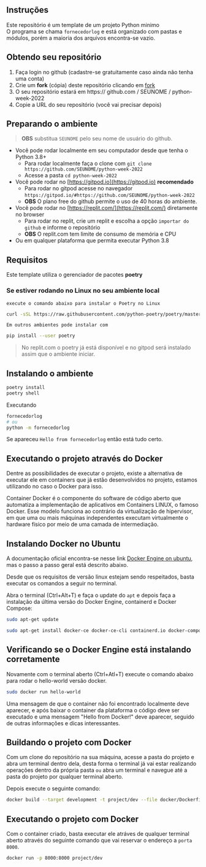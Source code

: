 
## Instruções

Este repositório é um template de um projeto Python minimo  
O programa se chama `fornecedorlog` e está organizado com pastas 
e módulos, porém a maioria dos arquivos encontra-se vazio.

## Obtendo seu repositório

01. Faça login no github (cadastre-se gratuitamente caso ainda não tenha uma conta)
00. Crie um **fork** (cópia) deste repositório clicando em [fork](https://github.com/rochacbruno/python-week-2022/fork)
00. O seu repositório estará em https:// github.com / SEUNOME / python-week-2022
00. Copie a URL do seu repositório (você vai precisar depois)

## Preparando o ambiente

> **OBS** substitua `SEUNOME` pelo seu nome de usuário do github.

- Você pode rodar localmente em seu computador desde que tenha o Python 3.8+
    - Para rodar localmente faça o clone com `git clone https://github.com/SEUNOME/python-week-2022`
    - Acesse a pasta `cd python-week-2022`
- Você pode rodar no [https://gitpod.io](https://gitpod.io) **recomendado**
    - Para rodar no gitpod acesse no navegador `https://gitpod.io/#https://github.com/SEUNOME/python-week-2022`
    - **OBS** O plano free do github permite o uso de 40 horas do ambiente.
- Você pode rodar no [https://replit.com/](https://replit.com/) diretamente no browser
    - Para rodar no replit, crie um replit e escolha a opção `importar do github` e informe o repositório
    - **OBS** O replit.com tem limite de consumo de memória e CPU
- Ou em qualquer plataforma que permita executar Python 3.8

## Requisitos

Este template utiliza o gerenciador de pacotes **poetry**

### Se estiver rodando no Linux no seu ambiente local

`execute o comando abaixo para instalar o Poetry no Linux`
```bash
curl -sSL https://raw.githubusercontent.com/python-poetry/poetry/master/get-poetry.py | python -
```

`Em outros ambientes pode instalar com `
```bash
pip install --user poetry
```

>  No replit.com o poetry já está disponível e no gitpod será instalado assim que o ambiente iniciar.

## Instalando o ambiente

```bash
poetry install
poetry shell
```


Executando
```bash
fornecedorlog
# ou
python -m fornecedorlog
```

Se apareceu `Hello from fornecedorlog` então está tudo certo.


## Executando o projeto através do Docker
Dentre as possibilidades de executar o projeto, existe a alternativa de executar ele em containers que já estão desenvolvidos no projeto, estamos utilizando no caso o Docker para isso.

Container Docker é o componente do software de código aberto que automatiza a implementação de aplicativos em Containers LINUX, o famoso Docker. Esse modelo funciona ao contrário da virtualização de hipervisor, em que uma ou mais máquinas independentes executam virtualmente o hardware físico por meio de uma camada de intermediação.

## Instalando Docker no Ubuntu

A documentação oficial encontra-se nesse link [Docker Engine on ubuntu](https://docs.docker.com/engine/install/ubuntu/), mas o passo a passo geral está descrito abaixo.

Desde que os requisitos de versão linux estejam sendo respeitados, basta executar os comandos a seguir no terminal.

Abra o terminal (Ctrl+Alt+T) e faça o update do `apt` e depois faça a instalação da última versão do Docker Engine, containerd e Docker Compose:

```bash
sudo apt-get update
```

```bash
sudo apt-get install docker-ce docker-ce-cli containerd.io docker-compose-plugin
```

## Verificando se o Docker Engine está instalando corretamente

Novamente com o terminal aberto (Ctrl+Atl+T) execute o comando abaixo para rodar o hello-world versão docker.

```bash
sudo docker run hello-world
```

Uma mensagem de que o container não foi encontrado localmente deve aparecer, e após baixar o container da plataforma o código deve ser executado e uma mensagem "Hello from Docker!" deve aparecer, seguido de outras informações e dicas interessantes.

## Buildando o projeto com Docker
Com um clone do repositório na sua máquina, acesse a pasta do projeto e abra um terminal dentro dela, desta forma o terminal já vai estar realizando operações dentro da própria pasta `ou` abra um terminal e navegue até a pasta do projeto por qualquer terminal aberto.

Depois execute o seguinte comando:

```bash
docker build --target development -t project/dev --file docker/Dockerfile .
```

## Executando o projeto com Docker
Com o container criado, basta executar ele atráves de qualquer terminal aberto através do seguinte comando que vai reservar o endereço a `porta 8000`.

```bash
docker run -p 8000:8000 project/dev
```